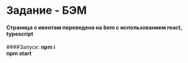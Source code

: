 # Задание - БЭМ
#### Страница с ивентам переведена на bem с использованием react, typescript
####Запуск:
<b>npm i</b> <br>
<b>npm start</b>